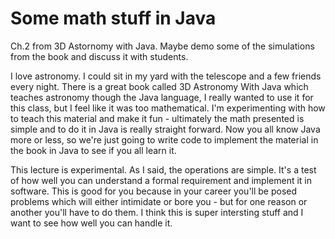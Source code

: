 # Some math stuff in Java
Ch.2 from 3D Astornomy with Java.
Maybe demo some of the simulations from the book and discuss it with students.

I love astronomy. I could sit in my yard with the telescope and a few friends every night. There is a great book called 
3D Astronomy With Java which teaches astronomy though the Java language, I really wanted to use it for this class, but I feel like it was too mathematical. I'm experimenting with how to teach this material and make it fun - ultimately the math presented is simple and to do it in Java is really straight forward. Now you all know Java more or less, so we're just going to write code to implement the material in the book in Java to see if you all learn it. 

This lecture is experimental. As I said, the operations are simple. It's a test of how well you can understand a formal requirement and implement it in software. This is good for you because in your career you'll be posed problems which will either intimidate or bore you - but for one reason or another you'll have to do them. I think this is super intersting stuff and I want to see how well you can handle it.
